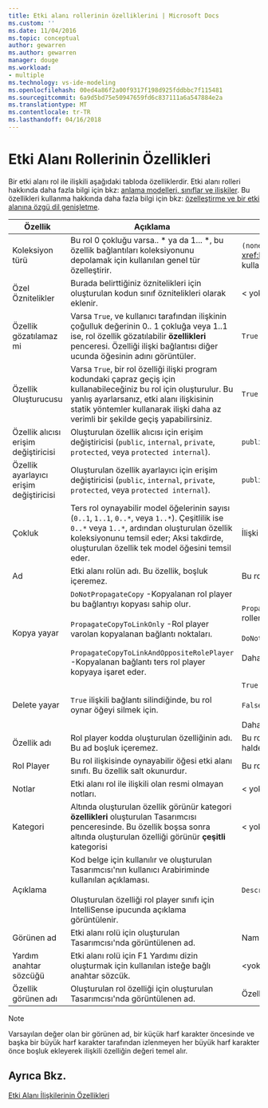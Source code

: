 ```yaml
---
title: Etki alanı rollerinin özelliklerini | Microsoft Docs
ms.custom: ''
ms.date: 11/04/2016
ms.topic: conceptual
author: gewarren
ms.author: gewarren
manager: douge
ms.workload:
- multiple
ms.technology: vs-ide-modeling
ms.openlocfilehash: 00ed4a86f2a00f9317f198d925fddbbc7f115481
ms.sourcegitcommit: 6a9d5bd75e50947659fd6c837111a6a547884e2a
ms.translationtype: MT
ms.contentlocale: tr-TR
ms.lasthandoff: 04/16/2018
---
```

# <a name="properties-of-domain-roles"></a>Etki Alanı Rollerinin Özellikleri
Bir etki alanı rol ile ilişkili aşağıdaki tabloda özelliklerdir. Etki alanı rolleri hakkında daha fazla bilgi için bkz: [anlama modelleri, sınıflar ve ilişkiler](../modeling/understanding-models-classes-and-relationships.md). Bu özellikleri kullanma hakkında daha fazla bilgi için bkz: [özelleştirme ve bir etki alanına özgü dil genişletme](../modeling/customizing-and-extending-a-domain-specific-language.md).

|Özellik|Açıklama|Varsayılan|
|--------------|-----------------|-------------|
|Koleksiyon türü|Bu rol 0 çokluğu varsa.. * ya da 1... \*, bu özellik bağlantıları koleksiyonunu depolamak için kullanılan genel tür özelleştirir.|`(none)` - <xref:Microsoft.VisualStudio.Modeling.LinkedElementCollection%601> kullanılır|
|Özel Öznitelikler|Burada belirttiğiniz öznitelikleri için oluşturulan kodun sınıf öznitelikleri olarak eklenir.|< yok\>|
|Özellik gözatılamaz mi|Varsa `True`, ve kullanıcı tarafından ilişkinin çoğulluk değerinin 0.. 1 çokluğa veya 1..1 ise, rol özellik gözatılabilir **özellikleri** penceresi. Özelliği ilişki bağlantısı diğer ucunda öğesinin adını görüntüler.|`True`|
|Özellik Oluşturucusu|Varsa `True`, bir rol özelliği ilişki program kodundaki çapraz geçiş için kullanabileceğiniz bu rol için oluşturulur. Bu yanlış ayarlarsanız, etki alanı ilişkisinin statik yöntemler kullanarak ilişki daha az verimli bir şekilde geçiş yapabilirsiniz.|`True`|
|Özellik alıcısı erişim değiştiricisi|Oluşturulan özellik alıcısı için erişim değiştiricisi (`public`, `internal`, `private`, `protected`, veya `protected internal`).|`public`|
|Özellik ayarlayıcı erişim değiştiricisi|Oluşturulan özellik ayarlayıcı için erişim değiştiricisi (`public`, `internal`, `private`, `protected`, veya `protected internal`).|`public`|
|Çokluk|Ters rol oynayabilir model öğelerinin sayısı (`0..1`, `1..1`, `0..*`, veya `1..*`). Çeşitlilik ise `0..*` veya `1..*`, ardından oluşturulan özellik koleksiyonunu temsil eder; Aksi takdirde, oluşturulan özellik tek model öğesini temsil eder.|İlişki türüne bağlıdır ve bu ilişkiyi kaynak veya hedef rolde olduğunu.|
|Ad|Etki alanı rolün adı. Bu özellik, boşluk içeremez.|Bu rol için rol player etki alanı sınıfının adı.|
|Kopya yayar|`DoNotPropagateCopy` -Kopyalanan rol player bu bağlantıyı kopyası sahip olur.<br /><br /> `PropagateCopyToLinkOnly` -Rol player varolan kopyalanan bağlantı noktaları.<br /><br /> `PropagateCopyToLinkAndOppositeRolePlayer` -Kopyalanan bağlantı ters rol player kopyaya işaret eder.|`PropagateCopyToLinkAndOppositeRolePlayer` katıştırılmış kaynak rolleri için.<br /><br /> `DoNotPropagateCopy` diğer roller.<br /><br /> Daha fazla bilgi için bkz: [kopyalama davranışını özelleştirme](../modeling/customizing-copy-behavior.md)|
|Delete yayar|`True` ilişkili bağlantı silindiğinde, bu rol oynar öğeyi silmek için.|`True` Hedef katıştırma bir rolün.<br /><br /> `False` diğer roller.<br /><br /> Daha fazla bilgi için bkz: [özelleştirme silme davranışı](../modeling/customizing-deletion-behavior.md).|
|Özellik adı|Rol player kodda oluşturulan özelliğinin adı. Bu ad boşluk içeremez.|Bu rol bir sıfır bire varsa ters rolün adını veya bire bir Çokluk; Aksi halde, ters rolünün pluralized adı.|
|Rol Player|Bu rol ilişkisinde oynayabilir öğesi etki alanı sınıfı. Bu özellik salt okunurdur.|Bu rol için rol player etki alanı sınıfı.|
|Notlar|Etki alanı rol ile ilişkili olan resmi olmayan notları.|< yok\>|
|Kategori|Altında oluşturulan özellik görünür kategori **özellikleri** oluşturulan Tasarımcısı penceresinde. Bu özellik boşsa sonra altında oluşturulan özelliği görünür **çeşitli** kategorisi|< yok\>|
|Açıklama|Kod belge için kullanılır ve oluşturulan Tasarımcısı'nın kullanıcı Arabiriminde kullanılan açıklaması.<br /><br /> Oluşturulan özelliği rol player sınıfı için IntelliSense ipucunda açıklama görüntülenir.|`Description for` *rolün tam adı*|
|Görünen ad|Etki alanı rolü için oluşturulan Tasarımcısı'nda görüntülenen ad.|Name özelliği ayarlanmış değeri.|
|Yardım anahtar sözcüğü|Etki alanı rolü için F1 Yardımı dizin oluşturmak için kullanılan isteğe bağlı anahtar sözcük.|\<yok >|
|Özellik görünen adı|Oluşturulan rol özelliği için oluşturulan Tasarımcısı'nda görüntülenen ad.|Özellik adı özelliği ayarlanmış değeri.|

> [!NOTE]
>  Varsayılan değer olan bir görünen ad, bir küçük harf karakter öncesinde ve başka bir büyük harf karakter tarafından izlenmeyen her büyük harf karakter önce boşluk ekleyerek ilişkili özelliğin değeri temel alır.

## <a name="see-also"></a>Ayrıca Bkz.
 [Etki Alanı İlişkilerinin Özellikleri](../modeling/properties-of-domain-relationships.md)